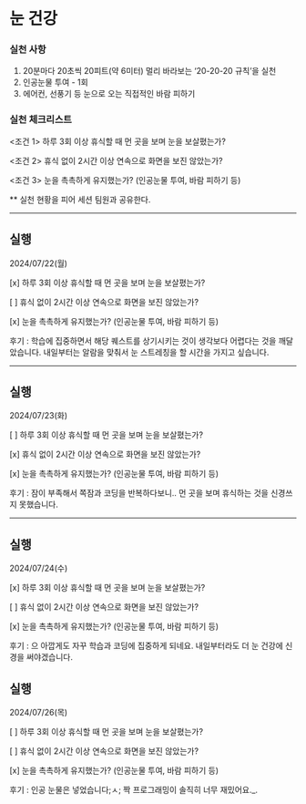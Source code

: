 # 눈 건강
### 실천 사항
1. 20분마다 20초씩 20피트(약 6미터) 멀리 바라보는 ‘20-20-20 규칙’을 실천
2. 인공눈물 투여 - 1회 
3. 에어컨, 선풍기 등 눈으로 오는 직접적인 바람 피하기

### 실천 체크리스트
<조건 1> 하루 3회 이상 휴식할 때 먼 곳을 보며 눈을 보살폈는가?

<조건 2> 휴식 없이 2시간 이상 연속으로 화면을 보진 않았는가?

<조건 3> 눈을 촉촉하게 유지했는가? (인공눈물 투여, 바람 피하기 등)

** 실천 현황을 피어 세션 팀원과 공유한다.

---
## 실행
2024/07/22(월)
  
  [x] 하루 3회 이상 휴식할 때 먼 곳을 보며 눈을 보살폈는가?
  
  [ ] 휴식 없이 2시간 이상 연속으로 화면을 보진 않았는가?
  
  [x] 눈을 촉촉하게 유지했는가? (인공눈물 투여, 바람 피하기 등)
  
  후기 : 학습에 집중하면서 해당 퀘스트를 상기시키는 것이 생각보다 어렵다는 것을 깨달았습니다. 내일부터는 알람을 맞춰서 눈 스트레칭을 할 시간을 가지고 싶습니다.

---
## 실행
2024/07/23(화)
  
  [ ] 하루 3회 이상 휴식할 때 먼 곳을 보며 눈을 보살폈는가?
  
  [x] 휴식 없이 2시간 이상 연속으로 화면을 보진 않았는가?
  
  [x] 눈을 촉촉하게 유지했는가? (인공눈물 투여, 바람 피하기 등)
  
  후기 : 잠이 부족해서 쪽잠과 코딩을 반복하다보니.. 먼 곳을 보며 휴식하는 것을 신경쓰지 못했습니다.
  
---
## 실행
2024/07/24(수)
  
  [x] 하루 3회 이상 휴식할 때 먼 곳을 보며 눈을 보살폈는가?
  
  [ ] 휴식 없이 2시간 이상 연속으로 화면을 보진 않았는가?
  
  [x] 눈을 촉촉하게 유지했는가? (인공눈물 투여, 바람 피하기 등)
  
  후기 : 으 아깝게도 자꾸 학습과 코딩에 집중하게 되네요. 내일부터라도 더 눈 건강에 신경을 써야겠습니다.

## 실행
2024/07/26(목)
  
  [ ] 하루 3회 이상 휴식할 때 먼 곳을 보며 눈을 보살폈는가?
  
  [ ] 휴식 없이 2시간 이상 연속으로 화면을 보진 않았는가?
  
  [x] 눈을 촉촉하게 유지했는가? (인공눈물 투여, 바람 피하기 등)
  
  후기 : 인공 눈물은 넣었습니다;ㅅ; 짝 프로그래밍이 솔직히 너무 재밌어요._.
